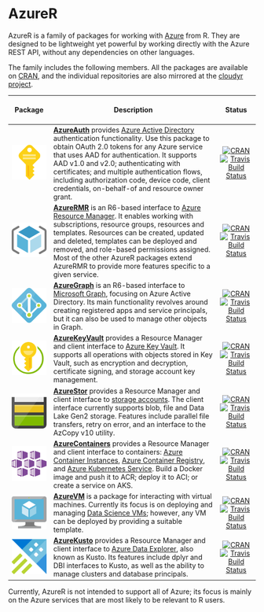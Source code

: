 # AzureR

AzureR is a family of packages for working with [Azure](https://microsoft.com/azure) from R. They are designed to be lightweight yet powerful by working directly with the Azure REST API, without any dependencies on other languages.

The family includes the following members. All the packages are available on [CRAN](https://cloud.r-project.org), and the individual repositories are also mirrored at the [cloudyr project](https://cloudyr.github.io).

| Package | Description | &nbsp;&nbsp;&nbsp;&nbsp;&nbsp;&nbsp;&nbsp;&nbsp;&nbsp;&nbsp;&nbsp;&nbsp;&nbsp;&nbsp;&nbsp; Status &nbsp;&nbsp;&nbsp;&nbsp;&nbsp;&nbsp;&nbsp;&nbsp;&nbsp;&nbsp;&nbsp;&nbsp;&nbsp;&nbsp;&nbsp; |
| :-----: | ----------- | :----: |
| [![AzureAuth](images/AzureAuth.png)](https://github.com/Azure/AzureAuth) | **[AzureAuth](https://github.com/Azure/AzureAuth)** provides [Azure Active Directory](https://docs.microsoft.com/azure/active-directory/develop/index) authentication functionality. Use this package to obtain OAuth 2.0 tokens for any Azure service that uses AAD for authentication. It supports AAD v1.0 and v2.0; authenticating with certificates; and multiple authentication flows, including authorization code, device code, client credentials, on-behalf-of and resource owner grant. | [![CRAN](https://www.r-pkg.org/badges/version/AzureAuth)](https://cran.r-project.org/package=AzureAuth) <br> [![Travis Build Status](https://travis-ci.org/Azure/AzureAuth.png?branch=master)](https://travis-ci.org/Azure/AzureAuth) |
| [![AzureAuth](images/AzureRMR.png)](https://github.com/Azure/AzureRMR) | **[AzureRMR](https://github.com/Azure/AzureRMR)** is an R6-based interface to [Azure Resource Manager](https://azure.microsoft.com/features/resource-manager/). It enables working with subscriptions, resource groups, resources and templates. Resources can be created, updated and deleted, templates can be deployed and removed, and role-based permissions assigned. Most of the other AzureR packages extend AzureRMR to provide more features specific to a given service. | [![CRAN](https://www.r-pkg.org/badges/version/AzureRMR)](https://cran.r-project.org/package=AzureRMR) <br> [![Travis Build Status](https://travis-ci.org/Azure/AzureRMR.png?branch=master)](https://travis-ci.org/Azure/AzureRMR) |
| [![AzureGraph](images/AzureGraph.png)](https://github.com/Azure/AzureGraph) | **[AzureGraph](https://github.com/Azure/AzureGraph)** is an R6-based interface to [Microsoft Graph](https://developer.microsoft.com/graph/), focusing on Azure Active Directory. Its main functionality revolves around creating registered apps and service principals, but it can also be used to manage other objects in Graph. | [![CRAN](https://www.r-pkg.org/badges/version/AzureGraph)](https://cran.r-project.org/package=AzureGraph) <br> [![Travis Build Status](https://travis-ci.org/Azure/AzureGraph.png?branch=master)](https://travis-ci.org/Azure/AzureGraph) |
| [![AzureKeyVault](images/AzureKeyVault.png)](https://github.com/Azure/AzureKeyVault) | **[AzureKeyVault](https://github.com/Azure/AzureKeyVault)** provides a Resource Manager and client interface to [Azure Key Vault](https://azure.microsoft.com/services/key-vault/). It supports all operations with objects stored in Key Vault, such as encryption and decryption, certificate signing, and storage account key management. | [![CRAN](https://www.r-pkg.org/badges/version/AzureKeyVault)](https://cran.r-project.org/package=AzureKeyVault) <br> [![Travis Build Status](https://travis-ci.org/Azure/AzureKeyVault.png?branch=master)](https://travis-ci.org/Azure/AzureKeyVault) |
| [![AzureStor](images/AzureStor.png)](https://github.com/Azure/AzureStor) | **[AzureStor](https://github.com/Azure/AzureStor)** provides a Resource Manager and client interface to [storage accounts](https://azure.microsoft.com/Services/Storage). The client interface currently supports blob, file and Data Lake Gen2 storage. Features include parallel file transfers, retry on error, and an interface to the AzCopy v10 utility. | [![CRAN](https://www.r-pkg.org/badges/version/AzureStor)](https://cran.r-project.org/package=AzureStor) <br> [![Travis Build Status](https://travis-ci.org/Azure/AzureStor.png?branch=master)](https://travis-ci.org/Azure/AzureStor) |
| [![AzureContainers](images/AzureContainers.png)](https://github.com/Azure/AzureContainers) | **[AzureContainers](https://github.com/Azure/AzureContainers)** provides a Resource Manager and client interface to containers: [Azure Container Instances](https://azure.microsoft.com/services/container-instances/), [Azure Container Registry](https://azure.microsoft.com/services/container-registry/), and [Azure Kubernetes Service](https://azure.microsoft.com/services/kubernetes-service/). Build a Docker image and push it to ACR; deploy it to ACI; or create a service on AKS. | [![CRAN](https://www.r-pkg.org/badges/version/AzureContainers)](https://cran.r-project.org/package=AzureContainers) <br> [![Travis Build Status](https://travis-ci.org/Azure/AzureContainers.png?branch=master)](https://travis-ci.org/Azure/AzureContainers) |
| [![AzureVM](images/AzureVM.png)](https://github.com/Azure/AzureVM) | **[AzureVM](https://github.com/Azure/AzureVM)** is a package for interacting with virtual machines. Currently its focus is on deploying and managing [Data Science VMs](https://azure.microsoft.com/services/virtual-machines/data-science-virtual-machines/); however, any VM can be deployed by providing a suitable template. | [![CRAN](https://www.r-pkg.org/badges/version/AzureVM)](https://cran.r-project.org/package=AzureVM) <br> [![Travis Build Status](https://travis-ci.org/Azure/AzureVM.png?branch=master)](https://travis-ci.org/Azure/AzureVM) |
| [![AzureKusto](images/AzureKusto.png)](https://github.com/Azure/AzureKusto) | **[AzureKusto](https://github.com/Azure/AzureKusto)** provides a Resource Manager and client interface to [Azure Data Explorer](https://azure.microsoft.com/services/data-explorer), also known as Kusto. Its features include dplyr and DBI interfaces to Kusto, as well as the ability to manage clusters and database principals. | [![CRAN](https://www.r-pkg.org/badges/version/AzureKusto)](https://cran.r-project.org/package=AzureKusto) <br> [![Travis Build Status](https://travis-ci.org/Azure/AzureKusto.png?branch=master)](https://travis-ci.org/Azure/AzureKusto) |

Currently, AzureR is not intended to support all of Azure; its focus is mainly on the Azure services that are most likely to be relevant to R users.

